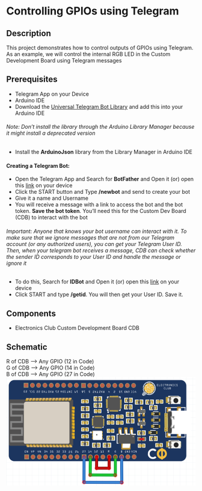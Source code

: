 # Controlling GPIOs using Telegram
## Description
This project demonstrates how to control outputs of GPIOs using Telegram. As an example, we will control the internal RGB LED in the Custom Development Board using Telegram messages
## Prerequisites
* Telegram App on your Device           
* Arduino IDE
* Download the [Universal Telegram Bot Library](https://github.com/witnessmenow/Universal-Arduino-Telegram-Bot/archive/master.zip) and add this into your Arduino IDE         
###### Note: Don’t install the library through the Arduino Library Manager because it might install a deprecated version             
* Install the **ArduinoJson** library from the Library Manager in Arduino IDE         
#### Creating a Telegram Bot:
* Open the Telegram App and Search for **BotFather** and Open it (or) open this [link](https://t.me/botfather) on your device         
* Click the START button and Type **/newbot** and send to create your bot       
* Give it a name and Username         
* You will receive a message with a link to access the bot and the bot token. **Save the bot token**. You’ll need this for the Custom Dev Board (CDB) to interact with the bot     
###### Important: Anyone that knows your bot username can interact with it. To make sure that we ignore messages that are not from our Telegram account (or any authorized users), you can get your Telegram User ID. Then, when your telegram bot receives a message, CDB can check whether the sender ID corresponds to your User ID and handle the message or ignore it
* To do this, Search for **IDBot** and Open it (or) open this [link](https://t.me/myidbot) on your device          
* Click START and type **/getid**. You will then get your User ID. Save it.
## Components
* Electronics Club Custom Development Board CDB
## Schematic
R of CDB --> Any GPIO (12 in Code)                   
G of CDB --> Any GPIO (14 in Code)              
B of CDB --> Any GPIO (27 in Code)            
![](Images/Telegram_RGB.png)
